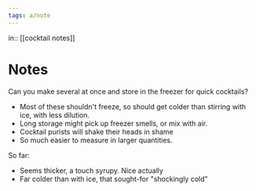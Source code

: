 ```yaml
---
tags: a/note
---
```

in:: [[cocktail notes]]

# Notes
Can you make several at once and store in the freezer for quick cocktails?
* Most of these shouldn't freeze, so should get colder than stirring with ice, with less dilution.
* Long storage might pick up freezer smells, or mix with air.
* Cocktail purists will shake their heads in shame
* So much easier to measure in larger quantities.

So far:
* Seems thicker, a touch syrupy. Nice actually
* Far colder than with ice, that sought-for "shockingly cold"
